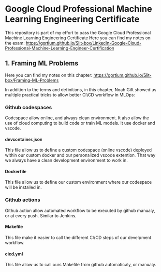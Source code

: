 # Google Cloud Professional Machine Learning Engineering Certificate
This repository is part of my effort to pass the Google Cloud Professional Machine Learning Engineering Certificate
Here you can find my notes on the exam: https://gortium.github.io/Slit-box/LinkedIn-Google-Cloud-Professional-Machine-Learning-Engineer-Certification

## 1. Framing ML Problems
Here you can find my notes on this chapter: https://gortium.github.io/Slit-box/Framing-ML-Problems

In addition to the terms and definitions, in this chapter, Noah Gift showed us multiple practical tricks to allow better CI\CD workflow in MLOps:

### Github codespaces
Codespace allow online, and always clean environment. It also allow the use of cloud computing to build code or train ML models. It use docker and vscode.

#### devcontainer.json
This file allow us to define a custom codespace (online vscode) deployed within our custom docker and our personalized vscode extention. That way we always have a clean development environment to work in.

#### Dockerfile
This file allow us to define our custom environment where our codespace will be installed in.

### Github actions
Github action allow automated workflow to be executed by github manualy, or at every push. Similar to Jenkins.

#### Makefile
This file make it easier to call the different CI/CD steps of our develpment workflow.

#### cicd.yml
This file allow us to call ours Makefile from github automaticaly, or manualy.

